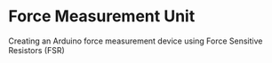 # Force Measurement Unit
 Creating an Arduino force measurement device using Force Sensitive Resistors (FSR)
